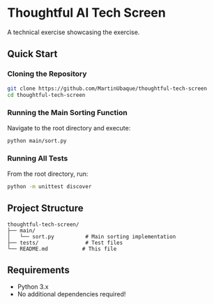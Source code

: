 # Thoughtful AI Tech Screen

A technical exercise showcasing the exercise.

##  Quick Start

### Cloning the Repository

```bash
git clone https://github.com/MartinUbaque/thoughtful-tech-screen
cd thoughtful-tech-screen
```

### Running the Main Sorting Function

Navigate to the root directory and execute:

```bash
python main/sort.py
```

### Running All Tests

From the root directory, run:

```bash
python -m unittest discover
```

## Project Structure

```
thoughtful-tech-screen/
├── main/
│   └── sort.py          # Main sorting implementation
├── tests/               # Test files
└── README.md           # This file
```

## Requirements

- Python 3.x
- No additional dependencies required!




























